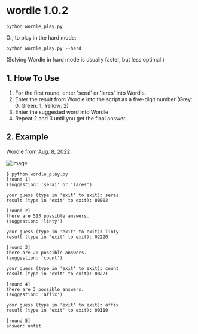 # wordle 1.0.2

`python wordle_play.py`

Or, to play in the hard mode:

`python wordle_play.py --hard`

(Solving Wordle in hard mode is usually faster, but less optimal.)

## 1. How To Use
1. For the first round, enter 'serai' or 'lares' into Wordle.
1. Enter the result from Wordle into the script as a five-digit number (Grey: 0, Green: 1, Yellow: 2)
1. Enter the suggested word into Wordle
1. Repeat 2 and 3 until you get the final answer.


## 2. Example
Wordle from Aug. 8, 2022.

![image](https://user-images.githubusercontent.com/35788350/183581651-87b4b01c-3732-4bab-9a7d-32d4bbc1fa4b.png)

```
$ python wordle_play.py
[round 1]
(suggestion: 'serai' or 'lares')

your guess (type in 'exit' to exit): serai
result (type in 'exit' to exit): 00002

[round 2]
there are 513 possible answers.
(suggestion: 'linty')                                                                                                                                                   

your guess (type in 'exit' to exit): linty
result (type in 'exit' to exit): 02220

[round 3]
there are 20 possible answers.
(suggestion: 'count')                                                                                                                                                   

your guess (type in 'exit' to exit): count
result (type in 'exit' to exit): 00221

[round 4]
there are 3 possible answers.
(suggestion: 'affix')                                                                                                                                                   

your guess (type in 'exit' to exit): affix
result (type in 'exit' to exit): 00110

[round 5]
answer: unfit
```
